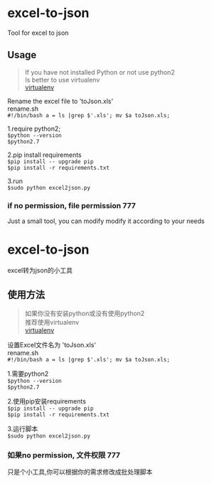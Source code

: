 # excel-to-json
Tool for excel to json  

## Usage
>If you have not installed Python or not use python2  
>Is better to use virtualenv  
>[virtualenv](https://github.com/pypa/virtualenv)  

Rename the excel file to 'toJson.xls'  
rename.sh  
 `#!/bin/bash
 a = ls |grep $'.xls';
 mv $a toJson.xls;`  

1.require python2;  
`$python --version`  
`$python2.7`  

2.pip install requirements  
`$pip install -- upgrade pip`  
`$pip install -r requirements.txt`  

3.run  
 `$sudo python excel2json.py`  

### if no permission, file permission 777  
Just a small tool, you can modify modify it according to your needs  

#
#

# excel-to-json
excel转为json的小工具

## 使用方法
>如果你没有安装python或没有使用python2  
>推荐使用virtualenv  
>[virtualenv](https://github.com/pypa/virtualenv)  

设置Excel文件名为 'toJson.xls'  
rename.sh  
 `#!/bin/bash
 a = ls |grep $'.xls';
 mv $a toJson.xls;`  

1.需要python2  
`$python --version`  
`$python2.7`  

2.使用pip安装requirements  
`$pip install -- upgrade pip`  
`$pip install -r requirements.txt`  

3.运行脚本    
 `$sudo python excel2json.py`  

### 如果no permission, 文件权限 777
只是个小工具,你可以根据你的需求修改成批处理脚本
